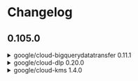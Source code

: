 # Changelog

## 0.105.0

<details><summary>google/cloud-bigquerydatatransfer 0.11.1</summary>



### Bug Fixes

* Fix BigQueryDataTransfer smoke test ([#2046](https://www.github.com/googleapis/google-cloud-php/issues/2046)) ([98c7c9e](https://www.github.com/googleapis/google-cloud-php/commit/98c7c9e))

</details>

<details><summary>google/cloud-dlp 0.20.0</summary>



### Features

* Add support for avro ([#2050](https://www.github.com/googleapis/google-cloud-php/issues/2050)) ([4137f3d](https://www.github.com/googleapis/google-cloud-php/commit/4137f3d))

</details>

<details><summary>google/cloud-kms 1.4.0</summary>



### Features

* Update KMS client. ([#2045](https://www.github.com/googleapis/google-cloud-php/issues/2045)) ([c96da32](https://www.github.com/googleapis/google-cloud-php/commit/c96da32))

</details>
